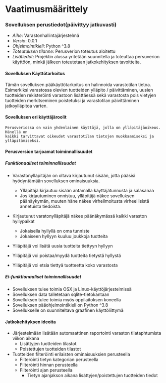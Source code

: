 # Vaatimusmäärittely

### Sovelluksen perustiedot(päivittyy jatkuvasti)
 - *Aihe*: Varastonhallintajärjestelmä
 - *Versio*: 0.0.1
 - *Ohjelmointikieli*: Python ^3.8
 - *Toteutuksen tilanne*: Perusverion toteutus aloitettu
 - *Lisätiedot*: Projektin alussa yritetään suunnitella ja toteuttaa persuverion
		 käyttöön, minkä jälkeen toteutetaan jatkokehityksen tavoitteita. 
#### Sovelluksen Käyttötarkoitus
  Tämän sovelluksen pääkäyttötarkoitus on halinnoida varastotilan tietoa. Esimerkiksi 
	varastossa olevien tuotteiden ylläpito / päivittäminen, uusien tuotteiden rekisteröinti
	varastoon lisättäessä sekä varastosta pois vietyjen tuotteiden merkitseminen poistetuksi
	ja varastotilan päivittäminen jatkoylläpitoa varten.

#### Sovelluksen eri käyttäjäroolit
	Perusveriossa on vain yhdenlainen käyttäjä, jolla on ylläpitäjäoikeus. Hänellä on
	kaikki tarvittavat oikeudet varastotilan tietojen muokkaamiseksi ja ylläpitämiseksi.

#### Perusversion tarjoamat toiminnallisuudet
##### Funktionaaliset toiminnallisuudet	
- Varastonylläpitäjän on oltava kirjautunut sisään, jotta pääsisi hyödyntämään
 sovelluksen ominaisuuksia.
  - Ylläpitäjä kirjautuu sisään antamalla käyttäjätunnusta ja salasanaa
  - Jos kirjautuminen onnistuu, ylläpitäjä näkee sovelluksen päänäykymän, muuten
	häne näkee virheilmoitusta virheellisistä annetuista tiedoista.

- Kirjautunut varatonylläpitäjä näkee päänäkymässä kaikki varaston hyllypaikat
  - Jokaisella hyllyllä on oma tunniste
  - Jokaiseen hyllyyn kuuluu joukkoja tuotteita
- Ylläpitäjä voi lisätä uusia tuotteita tiettyyn hyllyyn
- Ylläpitäjä voi poistaa/myydä tuotteita tietystä hyllystä
- Ylläpitäjä voi etsia tiettyä tuotteetta koko varastosta

##### Ei-funktionaaliset toiminnallisuudet
- Sovelluksen tulee toimia OSX ja Linux-käyttöjärjestelmissä
- Sovelluksen data talletetaan sqlite-tietokantaan
- Sovelluksen tulee toimia myös oppilaitoksen koneella
- Sovelluksen pääohjelmointikieli on Python ^3.8
- Sovellukselle on suunniteltava graafinen käyttöliittymä

#### Jatkokehityksen ideoita
- Järjestelmään lisätään automaattinen raportointi varaston tilataphtumista viikon aikana
  - Lisättyjen tuotteiden tilastot
  - Poistettujen tuotteiden tilastot
- Tuotteiden filteröinti erilaisten ominaisuuksien perusteella
  - Filteröinti tietyn kategorian perusteella
  - Filteröinti hinnan perusteella
  - Filteröinti ajan perusteella
    - Tietyn ajanjakson aikana lisättyjen/poistettujen tuotteiden tiedot

